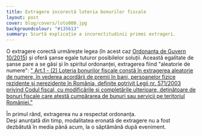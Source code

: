 ```yaml
---
title: Extragere incorectă loteria bonurilor fiscale
layout: post
cover: blog/covers/loto000.jpg
backgroundcolour: "#135613"
summary: Scurtă explicație a incorectitudinii primei extrageri.
---
```

O extragere corectă urmărește legea (în acest caz [Ordonanța de Guvern 10/2015](http://www.cdep.ro/proiecte/2015/200/50/0/og282.pdf)) și oferă șanse egale tuturor posibilelor soluții. Această egalitate de șanse pare a se găsi și în spiritul ordonanței, extragerea fiind "aleatorie de numere":
[" Art.1 - (2) Loteria bonurilor fiscale constă în extragerea aleatorie de numere, în vederea acordării de premii în bani, persoanelor fizice rezidente și nerezidente în România, definite potrivit Legii nr. 571/2003 privind Codul fiscal, cu modificările și completările ulterioare, deținătoare de bonuri fiscale care atestă cumpărarea de bunuri sau servicii pe teritoriul României."](http://www.cdep.ro/proiecte/2015/200/50/0/og282.pdf)

În primul rând, extragerea nu a respectat ordonanța.  
Deși anunțată din timp, modalitatea eronată de extragere nu a fost dezbătută în media până acum, la o săptămână după eveniment.